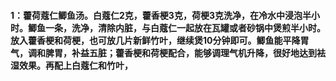 #### 1：藿荷蔻仁鲫鱼汤。白蔻仁2克，藿香梗3克，荷梗3克洗净，在冷水中浸泡半小时。鲫鱼一条，洗净，清除内脏，与白蔻仁一起放在瓦罐或者砂锅中煲煎半小时。放入藿香梗和荷梗，也可放几片新鲜竹叶，继续煲10分钟即可。鲫鱼能平降胃气，调和脾胃，补益五脏；藿香梗和荷梗配合，能够调理气机升降，很好地达到袪湿效果。再配上白蔻仁和竹叶，